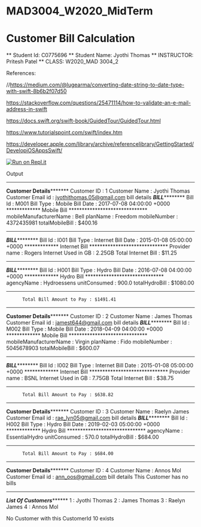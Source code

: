 # MAD3004_W2020_MidTerm

# Customer Bill Calculation

** Student Id: C0775696
** Student Name: Jyothi Thomas
** INSTRUCTOR: Pritesh Patel
** CLASS: W2020_MAD 3004_2


References:

//https://medium.com/@lugearma/converting-date-string-to-date-type-with-swift-8b6b2f07d50

https://stackoverflow.com/questions/25471114/how-to-validate-an-e-mail-address-in-swift

https://docs.swift.org/swift-book/GuidedTour/GuidedTour.html

https://www.tutorialspoint.com/swift/index.htm

https://developer.apple.com/library/archive/referencelibrary/GettingStarted/DevelopiOSAppsSwift/


[![Run on Repl.it](https://repl.it/badge/github/jyothithomas/MAD3004_W2020_MidTerm)](https://repl.it/github/jyothithomas/MAD3004_W2020_MidTerm)



Output
*********

************************Customer Details*******************************
Customer ID           :          1 
Customer Name         :          Jyothi Thomas
Customer Email id     :          jyothithomas.05@gmail.com
bill details
***************BILL***********************
Bill Id            :                M001
Bill Type          :                Mobile
Bill Date          :                 2017-07-08 04:00:00 +0000
************* Mobile Bill ******************************
mobileManufacturerName    :     Bell
planName                  :     Freedom
mobileNumber              :     4372435981
totalMobileBill           :     $400.16
*********************************************************
***************BILL***********************
Bill Id            :                I001
Bill Type          :                Internet
Bill Date          :                 2015-01-08 05:00:00 +0000
************* Internet Bill ******************************
Provider name        :                 Rogers
Internet Used in GB  :                 2.25GB
Total Internet Bill  :                 $11.25
*********************************************************
***************BILL***********************
Bill Id            :                H001
Bill Type          :                Hydro
Bill Date          :                 2016-07-08 04:00:00 +0000
************* Hydro Bill ******************************
agencyName        :                  Hydroessens
unitConsumed      :                  900.0
totalHydroBill    :                  $1080.00
*********************************************************
          Total Bill Amount to Pay : $1491.41
***********************************************************************
************************Customer Details*******************************
Customer ID           :          2 
Customer Name         :          James Thomas
Customer Email id     :          jamest644@gmail.com
bill details
***************BILL***********************
Bill Id            :                M002
Bill Type          :                Mobile
Bill Date          :                 2018-04-09 04:00:00 +0000
************* Mobile Bill ******************************
mobileManufacturerName    :     Virgin
planName                  :     Fido
mobileNumber              :     5045678903
totalMobileBill           :     $600.07
*********************************************************
***************BILL***********************
Bill Id            :                I002
Bill Type          :                Internet
Bill Date          :                 2015-01-08 05:00:00 +0000
************* Internet Bill ******************************
Provider name        :                 BSNL
Internet Used in GB  :                 7.75GB
Total Internet Bill  :                 $38.75
*********************************************************
          Total Bill Amount to Pay : $638.82
***********************************************************************
************************Customer Details*******************************
Customer ID           :          3 
Customer Name         :          Raelyn James
Customer Email id     :          rae_lyn05@gmail.com
bill details
***************BILL***********************
Bill Id            :                H002
Bill Type          :                Hydro
Bill Date          :                 2019-02-03 05:00:00 +0000
************* Hydro Bill ******************************
agencyName        :                  EssentialHydro
unitConsumed      :                  570.0
totalHydroBill    :                  $684.00
*********************************************************
          Total Bill Amount to Pay : $684.00
***********************************************************************
************************Customer Details*******************************
Customer ID           :          4 
Customer Name         :          Annos Mol
Customer Email id     :          ann_oos@gmail.com
bill details
This Customer has no bills
***********************************************************************
***********************List Of Customers*****************************
1 : Jyothi Thomas
2 : James Thomas
3 : Raelyn James
4 : Annos Mol

 No Customer with this CustomerId 10 exists





